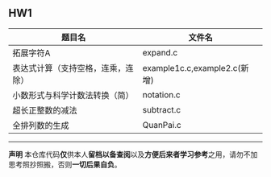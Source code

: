 ## HW1
|题目名|文件名|
|-|-|
|拓展字符A|expand.c|
|表达式计算（支持空格，连乘，连除）|example1c.c,example2.c(新增)|
|小数形式与科学计数法转换（简）|notation.c|
|超长正整数的减法|subtract.c|
|全排列数的生成|QuanPai.c|

***
**声明**
本仓库代码**仅**供本人**留档以备查阅**以及**方便后来者学习参考**之用，请勿不加思考照抄照搬，否则**一切后果自负**。